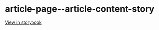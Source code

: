 # article-page--article-content-story

[View in storybook](https://raw.githack.com/Independent-Digital-News-and-Media-Ltd/indy100-pwamp-sb/PR-334-sb/index.html?path=/story/article-page--article-content-story)